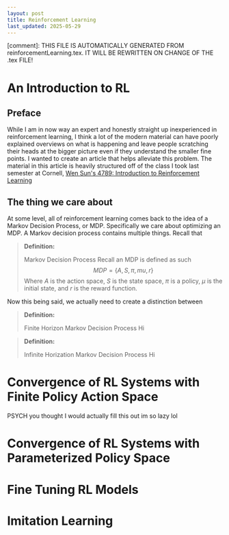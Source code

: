 ```yaml
---
layout: post
title: Reinforcement Learning
last_updated: 2025-05-29
---
```


[comment]: THIS FILE IS AUTOMATICALLY GENERATED FROM reinforcementLearning.tex. IT WILL BE REWRITTEN ON CHANGE OF THE .tex FILE!

# An Introduction to RL

## Preface

While I am in now way an expert and honestly straight up inexperienced
in reinforcement learning, I think a lot of the modern material can have
poorly explained overviews on what is happening and leave people
scratching their heads at the bigger picture even if they understand the
smaller fine points. I wanted to create an article that helps alleviate
this problem. The material in this article is heavily structured off of
the class I took last semester at Cornell, [Wen Sun's 4789: Introduction
to Reinforcement
Learning](https://wensun.github.io/CS4789_spring_2025.html)

## The thing we care about

At some level, all of reinforcement learning comes back to the idea of a
Markov Decision Process, or MDP. Specifically we care about optimizing
an MDP. A Markov decision process contains multiple things. Recall that

> **Definition:**
>
> Markov Decision Process Recall an MDP is defined as such
> $$MDP = \{A, S, \pi, mu, r\}$$ Where $A$ is the action space, $S$ is
> the state space, $\pi$ is a policy, $\mu$ is the initial state, and
> $r$ is the reward function.

Now this being said, we actually need to create a distinction between

> **Definition:**
>
> Finite Horizon Markov Decision Process Hi

> **Definition:**
>
> Infinite Horization Markov Decision Process Hi

# Convergence of RL Systems with Finite Policy Action Space

PSYCH you thought I would actually fill this out im so lazy lol

# Convergence of RL Systems with Parameterized Policy Space

# Fine Tuning RL Models

# Imitation Learning
